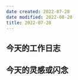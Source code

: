 ```yaml
---
date created: 2022-07-28
date modified: 2022-08-20
title: 2022-07-28
---
```


## 今天的工作日志

## 今天的灵感或闪念
